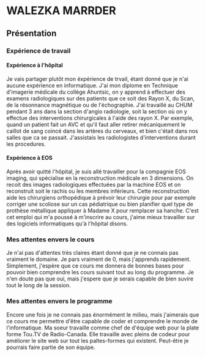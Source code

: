 # WALEZKA MARRDER 
## Présentation
### Expérience de travail
#### Expérience à l'hôpital
Je vais partager plutôt mon éxpérience de trvail, étant donné que je n'ai aucune expérience en informatique.
J'ai mon diplome en Technique d'imagerie médicale du collège Ahuntsic, on y apprend à effectuer des examens radiologiques sur des patients que ce soit des Rayon X, du Scan, de la résonnance magnétique ou de l'échographie. 
J'ai travaillé au CHUM pendant 3 ans dans la section d'angio radiologie, soit la section où on y effectue des interventions chirurgicales à l'aide des rayon X. Par exemple, quand un patient fait un AVC et qu'il faut aller retirer mécaniquement le caillot de sang coincé dans les artères du cerveaux, et bien c'était dans nos salles que ca se passait. J'assistais les radiologistes d'interventions durant les procedures.
#### Expérience à EOS
Après avoir quitté l'hôpital, je suis allé travailler pour la compagnie EOS imaging, qui spécialise en la reconstruction médicale en 3 dimensions. On recoit des images radiologiques effectuées par la machine EOS et on reconstruit soit le rachis ou les membres inférieurs. Cette reconstruction aide les chirurgiens orthopédique à prévoir leur chirurgie pour par exemple corriger une scoliose sur un cas pédiatrique ou bien planifier quel type de prothèse métallique appliquer à Madame X pour remplacer sa hanche. C'est cet emploi qui m'a poussé à m'inscrire au cours, j'aime mieux travailler sur des logiciels informatiques qu'à l'hôpital disons. 
### Mes attentes envers le cours
Je n'ai pas d'attentes très claires étant donné que je ne connais pas vraiment le domaine. Je pars vraiment de 0, mais j'apprends rapidement.
Simplement, j'espère que ce cours me donnera de bonnes bases pour pouvoir bien comprendre les cours suivant tout au long du programme. Je n'en doute pas que oui, mais j'espere que je serais capable de bien suvire tout le long de la session.
### Mes attentes envers le programme
Encore une fois je ne connais pas énormément le milieu, mais j'aimerais que ce cours me permettre d'être capable de coder et comprendre le monde de l'informatique. 
Ma soeur travaille comme chef de d'équipe web pour la plate forme Tou.TV de Radio-Canada. Elle travaille avec pleins de codeur pour améliorer le site web sur tout les paltes-formes qui existent. Peut-être je pourrais faire partie de son équipe. 